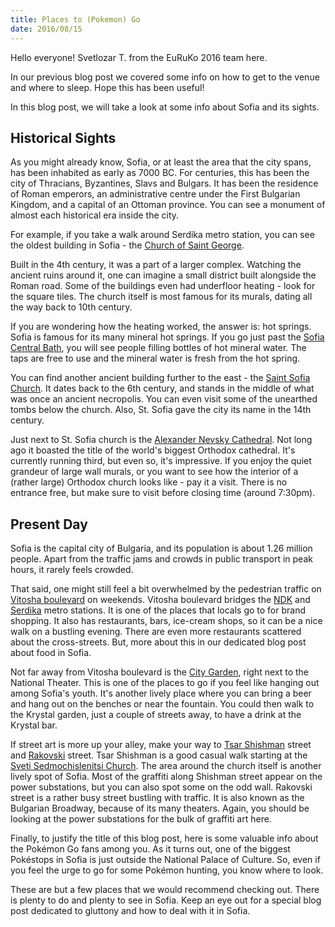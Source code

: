 ```yaml
---
title: Places to (Pokemon) Go
date: 2016/08/15
---
```


Hello everyone! Svetlozar T. from the EuRuKo 2016 team here.

In our previous blog post we covered some info on how to get to the venue and
where to sleep. Hope this has been useful!

In this blog post, we will take a look at some info about Sofia and its sights.

## Historical Sights

As you might already know, Sofia, or at least the area that the city spans, has
been inhabited as early as 7000 BC. For centuries, this has been the city of
Thracians, Byzantines, Slavs and Bulgars. It has been the residence of Roman
emperors, an administrative centre under the First Bulgarian Kingdom, and a
capital of an Ottoman province. You can see a monument of almost each
historical era inside the city.

For example, if you take a walk around Serdika metro station, you can see the
oldest building in Sofia - the [Church of Saint George](https://en.wikipedia.org/wiki/Church_of_St._George,_Sofia).

Built in the 4th century, it was a part of a larger complex. Watching the
ancient ruins around it, one can imagine a small district built alongside the
Roman road. Some of the buildings even had underfloor heating - look for the
square tiles. The church itself is most famous for its murals, dating all the
way back to 10th century.

If you are wondering how the heating worked, the answer is: hot springs. Sofia
is famous for its many mineral hot springs. If you go just past the [Sofia
Central Bath](https://en.wikipedia.org/wiki/Sofia_Central_Mineral_Baths), you will see people filling bottles of hot mineral water. The
taps are free to use and the mineral water is fresh from the hot spring.

You can find another ancient building further to the east - the [Saint Sofia
Church](https://en.wikipedia.org/wiki/Saint_Sofia_Church,_Sofia). It dates back to the 6th century, and stands in the middle of what was
once an ancient necropolis. You can even visit some of the unearthed tombs
below the church. Also, St. Sofia gave the city its name in the 14th century. 

Just next to St. Sofia church is the [Alexander Nevsky Cathedral](https://en.wikipedia.org/wiki/Alexander_Nevsky_Cathedral,_Sofia). Not long ago
it boasted the title of the world's biggest Orthodox cathedral. It's currently
running third, but even so, it's impressive. If you enjoy the quiet grandeur of
large wall murals, or you want to see how the interior of a (rather large)
Orthodox church looks like - pay it a visit. There is no entrance free, but
make sure to visit before closing time (around 7:30pm).

## Present Day

Sofia is the capital city of Bulgaria, and its population is about 1.26 million
people. Apart from the traffic jams and crowds in public transport in peak
hours, it rarely feels crowded.

That said, one might still feel a bit overwhelmed by the pedestrian traffic on
[Vitosha boulevard](https://en.wikipedia.org/wiki/Vitosha_Boulevard) on weekends. Vitosha boulevard bridges the [NDK](https://en.wikipedia.org/wiki/NDK_Metro_Station) and [Serdika](https://en.wikipedia.org/wiki/Serdika_Metro_Station) metro stations. It is one of the places that locals go to
for brand shopping. It also has restaurants, bars, ice-cream shops, so it can
be a nice walk on a bustling evening. There are even more restaurants scattered
about the cross-streets. But, more about this in our dedicated blog post about
food in Sofia.

Not far away from Vitosha boulevard is the [City Garden](https://en.wikipedia.org/wiki/City_Garden_(Sofia)), right next to the National
Theater. This is one of the places to go if you feel like hanging out among
Sofia's youth. It's another lively place where you can bring a beer and hang
out on the benches or near the fountain. You could then walk to the Krystal
garden, just a couple of streets away, to have a drink at the Krystal bar.

If street art is more up your alley, make your way to [Tsar Shishman](https://www.instagram.com/explore/locations/406642430/) street and
[Rakovski](https://en.wikipedia.org/wiki/Georgi_Rakovski_Street) street. Tsar Shishman is a good casual walk starting at the [Sveti
Sedmochislenitsi Church](https://en.wikipedia.org/wiki/Sveti_Sedmochislenitsi_Church). The area around the church itself is another lively
spot of Sofia. Most of the graffiti along Shishman street appear on the power
substations, but you can also spot some on the odd wall. Rakovski street is a
rather busy street bustling with traffic. It is also known as the Bulgarian
Broadway, because of its many theaters. Again, you should be looking at the
power substations for the bulk of graffiti art here.

Finally, to justify the title of this blog post, here is some valuable info about the Pokémon Go fans among you. As it turns out, one of the biggest Pokéstops in Sofia is just outside the National Palace of Culture. So, even if you feel the urge to go for some Pokémon hunting, you know where to look.

<div id="map"></div>

<script>
  var map;

  function initMap() {
    var markers = [
      {title: 'St. George Church', position: {lat: 42.6968412, lng: 23.3225269}},
      {title: 'Central Mineral Baths', position: {lat: 42.6989583, lng: 23.3229119}},
      {title: 'St. Sofia Church', position: {lat: 42.6963252, lng: 23.3312535}},
      {title: 'Alexander Nevsky Cathedral', position: {lat: 42.6954047, lng: 23.3332101}},
      {title: 'Vitosa boulevard', position: {lat: 42.6913441, lng: 23.3197136}},
      {title: 'City Garden', position: {lat: 42.6945032, lng: 23.3251653}},
      {title: 'St. Sedmochislenitsi Church', position: {lat: 42.6893937, lng: 23.3276991}},
      {title: 'Rakovski Str', position: {lat: 42.6935323, lng: 23.3273342}},
      {title: 'National Palace of Culture', position: {lat: 42.6847664, lng: 23.3189169}}
    ];

    map = new google.maps.Map(document.getElementById('map'), {
      center: markers[0].position,
      scrollwheel: false,
      zoom: 15
    });

    for (var i = 0, len = markers.length; i < len; i++) {
      var marker = markers[i];

      new google.maps.Marker({
        position: marker.position,
        map: map,
        title: marker.title,
        icon: '/images/map-pin.svg'
      });
    }
  }
</script>
<script src="https://maps.googleapis.com/maps/api/js?key=AIzaSyBmQo2_5BXFenNEWdnzaQSV95cMSyeeNFk&callback=initMap" async defer></script>

These are but a few places that we would recommend checking out. There is
plenty to do and plenty to see in Sofia. Keep an eye out for a special blog
post dedicated to gluttony and how to deal with it in Sofia.
